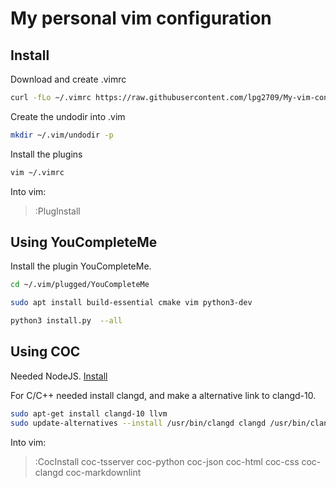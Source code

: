 # My personal vim configuration

## Install

Download and create .vimrc

```sh
curl -fLo ~/.vimrc https://raw.githubusercontent.com/lpg2709/My-vim-config/master/.vimrc
```

Create the undodir into .vim

```sh
mkdir ~/.vim/undodir -p
```

Install the plugins

```sh
vim ~/.vimrc 
```

Into vim: 

> :PlugInstall

## Using YouCompleteMe

Install the plugin YouCompleteMe.

```sh
cd ~/.vim/plugged/YouCompleteMe

sudo apt install build-essential cmake vim python3-dev

python3 install.py  --all
```

## Using COC

Needed NodeJS. [Install](https://github.com/nvm-sh/nvm)

For C/C++ needed install clangd, and make a alternative link to clangd-10.

```sh
sudo apt-get install clangd-10 llvm
sudo update-alternatives --install /usr/bin/clangd clangd /usr/bin/clangd-10 100
```

Into vim:
> :CocInstall coc-tsserver coc-python coc-json coc-html coc-css coc-clangd coc-markdownlint

